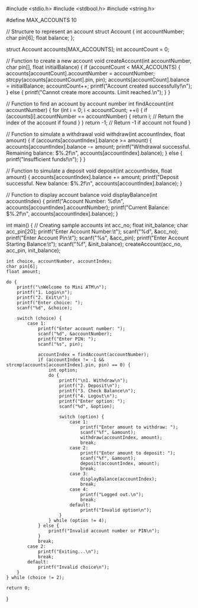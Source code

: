 #include <stdio.h>
#include <stdbool.h>
#include <string.h>

#define MAX_ACCOUNTS 10

// Structure to represent an account
struct Account {
    int accountNumber;
    char pin[6];
    float balance;
};

struct Account accounts[MAX_ACCOUNTS];
int accountCount = 0;

// Function to create a new account
void createAccount(int accountNumber, char pin[], float initialBalance) {
    if (accountCount < MAX_ACCOUNTS) {
        accounts[accountCount].accountNumber = accountNumber;
        strcpy(accounts[accountCount].pin, pin);
        accounts[accountCount].balance = initialBalance;
        accountCount++;
        printf("Account created successfully!\n");
    } else {
        printf("Cannot create more accounts. Limit reached.\n");
    }
}

// Function to find an account by account number
int findAccount(int accountNumber) {
    for (int i = 0; i < accountCount; ++i) {
        if (accounts[i].accountNumber == accountNumber) {
            return i; // Return the index of the account if found
        }
    }
    return -1; // Return -1 if account not found
}

// Function to simulate a withdrawal
void withdraw(int accountIndex, float amount) {
    if (accounts[accountIndex].balance >= amount) {
        accounts[accountIndex].balance -= amount;
        printf("Withdrawal successful. Remaining balance: $%.2f\n", accounts[accountIndex].balance);
    } else {
        printf("Insufficient funds!\n");
    }
}

// Function to simulate a deposit
void deposit(int accountIndex, float amount) {
    accounts[accountIndex].balance += amount;
    printf("Deposit successful. New balance: $%.2f\n", accounts[accountIndex].balance);
}

// Function to display account balance
void displayBalance(int accountIndex) {
    printf("Account Number: %d\n", accounts[accountIndex].accountNumber);
    printf("Current Balance: $%.2f\n", accounts[accountIndex].balance);
}

int main() {
    // Creating sample accounts
    int acc_no;
    float init_balance;
    char acc_pin[20];
    printf("Enter Account Number:\t");
    scanf("%d", &acc_no);
    printf("Enter Account Pin:\t");
    scanf("%s", &acc_pin);
    printf("Enter Account Starting Balance:\t");
    scanf("%f", &init_balance);
    createAccount(acc_no, acc_pin, init_balance);

    int choice, accountNumber, accountIndex;
    char pin[6];
    float amount;

    do {
        printf("\nWelcome to Mini ATM\n");
        printf("1. Login\n");
        printf("2. Exit\n");
        printf("Enter choice: ");
        scanf("%d", &choice);

        switch (choice) {
            case 1:
                printf("Enter account number: ");
                scanf("%d", &accountNumber);
                printf("Enter PIN: ");
                scanf("%s", pin);

                accountIndex = findAccount(accountNumber);
                if (accountIndex != -1 && strcmp(accounts[accountIndex].pin, pin) == 0) {
                    int option;
                    do {
                        printf("\n1. Withdraw\n");
                        printf("2. Deposit\n");
                        printf("3. Check Balance\n");
                        printf("4. Logout\n");
                        printf("Enter option: ");
                        scanf("%d", &option);

                        switch (option) {
                            case 1:
                                printf("Enter amount to withdraw: ");
                                scanf("%f", &amount);
                                withdraw(accountIndex, amount);
                                break;
                            case 2:
                                printf("Enter amount to deposit: ");
                                scanf("%f", &amount);
                                deposit(accountIndex, amount);
                                break;
                            case 3:
                                displayBalance(accountIndex);
                                break;
                            case 4:
                                printf("Logged out.\n");
                                break;
                            default:
                                printf("Invalid option\n");
                        }
                    } while (option != 4);
                } else {
                    printf("Invalid account number or PIN\n");
                }
                break;
            case 2:
                printf("Exiting...\n");
                break;
            default:
                printf("Invalid choice\n");
        }
    } while (choice != 2);

    return 0;
}
